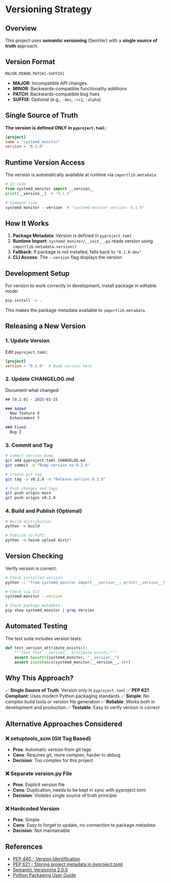 # Versioning Strategy

## Overview

This project uses **semantic versioning** (SemVer) with a **single source of truth** approach.

## Version Format

```
MAJOR.MINOR.PATCH[-SUFFIX]
```

- **MAJOR**: Incompatible API changes
- **MINOR**: Backwards-compatible functionality additions
- **PATCH**: Backwards-compatible bug fixes
- **SUFFIX**: Optional (e.g., `-dev`, `-rc1`, `-alpha`)

## Single Source of Truth

**The version is defined ONLY in `pyproject.toml`:**

```toml
[project]
name = "systemd_monitor"
version = "0.1.0"
```

## Runtime Version Access

The version is automatically available at runtime via `importlib.metadata`:

```python
# In code
from systemd_monitor import __version__
print(__version__)  # "0.1.0"

# Command line
systemd-monitor --version  # "systemd-monitor version: 0.1.0"
```

## How It Works

1. **Package Metadata**: Version is defined in `pyproject.toml`
2. **Runtime Import**: `systemd_monitor/__init__.py` reads version using `importlib.metadata.version()`
3. **Fallback**: If package is not installed, falls back to `"0.1.0-dev"`
4. **CLI Access**: The `--version` flag displays the version

## Development Setup

For version to work correctly in development, install package in editable mode:

```bash
pip install -e .
```

This makes the package metadata available to `importlib.metadata`.

## Releasing a New Version

### 1. Update Version

Edit `pyproject.toml`:

```toml
[project]
version = "0.2.0"  # Bump version here
```

### 2. Update CHANGELOG.md

Document what changed:

```markdown
## [0.2.0] - 2025-01-15

### Added
- New feature X
- Enhancement Y

### Fixed
- Bug Z
```

### 3. Commit and Tag

```bash
# Commit version bump
git add pyproject.toml CHANGELOG.md
git commit -m "Bump version to 0.2.0"

# Create git tag
git tag -a v0.2.0 -m "Release version 0.2.0"

# Push changes and tags
git push origin main
git push origin v0.2.0
```

### 4. Build and Publish (Optional)

```bash
# Build distribution
python -m build

# Publish to PyPI
python -m twine upload dist/*
```

## Version Checking

Verify version is correct:

```bash
# Check installed version
python -c "from systemd_monitor import __version__; print(__version__)"

# Check via CLI
systemd-monitor --version

# Check package metadata
pip show systemd_monitor | grep Version
```

## Automated Testing

The test suite includes version tests:

```python
def test_version_attribute_exists():
    """Test that __version__ attribute exists."""
    assert hasattr(systemd_monitor, "__version__")
    assert isinstance(systemd_monitor.__version__, str)
```

## Why This Approach?

✅ **Single Source of Truth**: Version only in `pyproject.toml`
✅ **PEP 621 Compliant**: Uses modern Python packaging standards
✅ **Simple**: No complex build tools or version file generation
✅ **Reliable**: Works both in development and production
✅ **Testable**: Easy to verify version is correct

## Alternative Approaches Considered

### ❌ setuptools_scm (Git Tag Based)

- **Pros**: Automatic version from git tags
- **Cons**: Requires git, more complex, harder to debug
- **Decision**: Too complex for this project

### ❌ Separate __version__.py File

- **Pros**: Explicit version file
- **Cons**: Duplication, needs to be kept in sync with pyproject.toml
- **Decision**: Violates single source of truth principle

### ❌ Hardcoded Version

- **Pros**: Simple
- **Cons**: Easy to forget to update, no connection to package metadata
- **Decision**: Not maintainable

## References

- [PEP 440 - Version Identification](https://peps.python.org/pep-0440/)
- [PEP 621 - Storing project metadata in pyproject.toml](https://peps.python.org/pep-0621/)
- [Semantic Versioning 2.0.0](https://semver.org/)
- [Python Packaging User Guide](https://packaging.python.org/)
